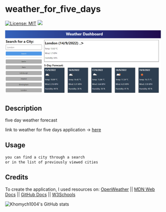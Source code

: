 # weather_for_five_days

[![License: MIT](https://img.shields.io/badge/License-MIT-yellow.svg)](https://opensource.org/licenses/MIT) ![](https://komarev.com/ghpvc/?username=Khomych1004)

![application screenshot](assets/documentation/demo.png)

## Description
five day weather forecast

link to weather for five days application -> [here](https://khomych1004.github.io/weather_for_five_days/)

## Usage
```
you can find a city through a search
or in the list of previously viewed cities
```

## Credits
To create the application, I used resources on:
[OpenWeather](https://openweathermap.org/)
||
[MDN Web Docs](https://developer.mozilla.org)
||
[GitHub Docs](https://docs.github.com)
||
[W3Schools](https://www.w3schools.com/)

![Khomych1004's GitHub stats](https://github-readme-stats.vercel.app/api?username=Khomych1004&show_icons=true&theme=transparent)
